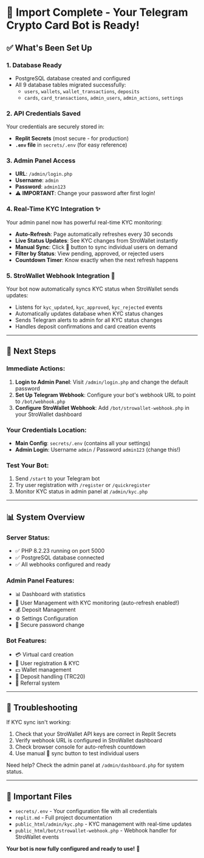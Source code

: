 # 🎉 Import Complete - Your Telegram Crypto Card Bot is Ready!

## ✅ What's Been Set Up

### 1. **Database Ready** 
- PostgreSQL database created and configured
- All 9 database tables migrated successfully:
  - `users`, `wallets`, `wallet_transactions`, `deposits`
  - `cards`, `card_transactions`, `admin_users`, `admin_actions`, `settings`

### 2. **API Credentials Saved**
Your credentials are securely stored in:
- **Replit Secrets** (most secure - for production)
- **`.env` file** in `secrets/.env` (for easy reference)

### 3. **Admin Panel Access**
- **URL**: `/admin/login.php`
- **Username**: `admin`
- **Password**: `admin123`
- ⚠️ **IMPORTANT**: Change your password after first login!

### 4. **Real-Time KYC Integration** ✨
Your admin panel now has powerful real-time KYC monitoring:
- **Auto-Refresh**: Page automatically refreshes every 30 seconds
- **Live Status Updates**: See KYC changes from StroWallet instantly
- **Manual Sync**: Click 🔄 button to sync individual users on demand
- **Filter by Status**: View pending, approved, or rejected users
- **Countdown Timer**: Know exactly when the next refresh happens

### 5. **StroWallet Webhook Integration** 🔗
Your bot now automatically syncs KYC status when StroWallet sends updates:
- Listens for `kyc_updated`, `kyc_approved`, `kyc_rejected` events
- Automatically updates database when KYC status changes
- Sends Telegram alerts to admin for all KYC status changes
- Handles deposit confirmations and card creation events

---

## 🚀 Next Steps

### Immediate Actions:
1. **Login to Admin Panel**: Visit `/admin/login.php` and change the default password
2. **Set Up Telegram Webhook**: Configure your bot's webhook URL to point to `/bot/webhook.php`
3. **Configure StroWallet Webhook**: Add `/bot/strowallet-webhook.php` in your StroWallet dashboard

### Your Credentials Location:
- **Main Config**: `secrets/.env` (contains all your settings)
- **Admin Login**: Username `admin` / Password `admin123` (change this!)

### Test Your Bot:
1. Send `/start` to your Telegram bot
2. Try user registration with `/register` or `/quickregister`
3. Monitor KYC status in admin panel at `/admin/kyc.php`

---

## 📊 System Overview

### Server Status:
- ✅ PHP 8.2.23 running on port 5000
- ✅ PostgreSQL database connected
- ✅ All webhooks configured and ready

### Admin Panel Features:
- 📊 Dashboard with statistics
- 👥 User Management with KYC monitoring (auto-refresh enabled!)
- 💰 Deposit Management
- ⚙️ Settings Configuration
- 🔐 Secure password change

### Bot Features:
- 💳 Virtual card creation
- 👤 User registration & KYC
- 💵 Wallet management
- 💸 Deposit handling (TRC20)
- 👥 Referral system

---

## 🔧 Troubleshooting

If KYC sync isn't working:
1. Check that your StroWallet API keys are correct in Replit Secrets
2. Verify webhook URL is configured in StroWallet dashboard
3. Check browser console for auto-refresh countdown
4. Use manual 🔄 sync button to test individual users

Need help? Check the admin panel at `/admin/dashboard.php` for system status.

---

## 📝 Important Files

- `secrets/.env` - Your configuration file with all credentials
- `replit.md` - Full project documentation
- `public_html/admin/kyc.php` - KYC management with real-time updates
- `public_html/bot/strowallet-webhook.php` - Webhook handler for StroWallet events

**Your bot is now fully configured and ready to use!** 🎊
